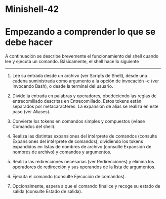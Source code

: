 # Minishell-42
# Empezando a comprender lo que se debe hacer

A continuación se describe brevemente el funcionamiento del shell cuando lee y ejecuta un comando. Básicamente, el shell hace lo siguiente
*******************************************************************************************************************************************


1) Lee su entrada desde un archivo (ver Scripts de Shell), desde una cadena suministrada como argumento a la opción de invocación -c (ver Invocando Bash), o desde la terminal del usuario.

2) Divide la entrada en palabras y operadores, obedeciendo las reglas de entrecomillado descritas en Entrecomillado. Estos tokens están separados por metacaracteres. La expansión de alias se realiza en este paso (ver Aliases).

3) Convierte los tokens en comandos simples y compuestos (véase Comandos del shell).

4) Realiza las distintas expansiones del intérprete de comandos (consulte Expansiones del intérprete de comandos), dividiendo los tokens expandidos en listas de nombres de archivo (consulte Expansión de nombres de archivo) y comandos y argumentos.

5) Realiza las redirecciones necesarias (ver Redirecciones) y elimina los operadores de redirección y sus operandos de la lista de argumentos.

6) Ejecuta el comando (consulte Ejecución de comandos).

7) Opcionalmente, espera a que el comando finalice y recoge su estado de salida (consulte Estado de salida).


